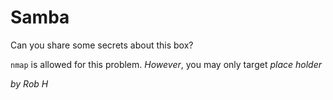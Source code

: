 # Samba
Can you share some secrets about this box?

`nmap` is allowed for this problem. 
*However*, you may only target *place holder*

_by Rob H_
